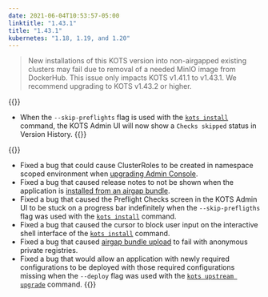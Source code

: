 ```yaml
---
date: 2021-06-04T10:53:57-05:00
linktitle: "1.43.1"
title: "1.43.1"
kubernetes: "1.18, 1.19, and 1.20"
---
```


> New installations of this KOTS version into non-airgapped existing clusters may fail due to removal of a needed MinIO image from DockerHub. This issue only impacts KOTS v1.41.1 to v1.43.1. We recommend upgrading to KOTS v1.43.2 or higher. 

{{<changes>}}
* When the `--skip-preflights` flag is used with the [`kots install`](/kots-cli/install/) command, the KOTS Admin UI will now show a `Checks skipped` status in Version History.
{{</changes>}}

{{<fixes>}}
* Fixed a bug that could cause ClusterRoles to be created in namespace scoped environment when [upgrading Admin Console](/kots-cli/admin-console/upgrade/).
* Fixed a bug that caused release notes to not be shown when the application is [installed from an airgap bundle](/kotsadm/installing/airgap-packages/).
* Fixed a bug that caused the Preflight Checks screen in the KOTS Admin UI to be stuck on a progress bar indefinitely when the `--skip-prefligths` flag was used with the [`kots install`](/kots-cli/install/) command.
* Fixed a bug that caused the cursor to block user input on the interactive shell interface of the [`kots install`](/kots-cli/install/) command.
* Fixed a bug that caused [airgap bundle upload](/kotsadm/installing/airgap-packages/#upload-airgap-bundle) to fail with anonymous private registries.
* Fixed a bug that would allow an application with newly required configurations to be deployed with those required configurations missing when the `--deploy` flag was used with the [`kots upstream upgrade`](/kots-cli/upstream/) command.
{{</fixes>}}
